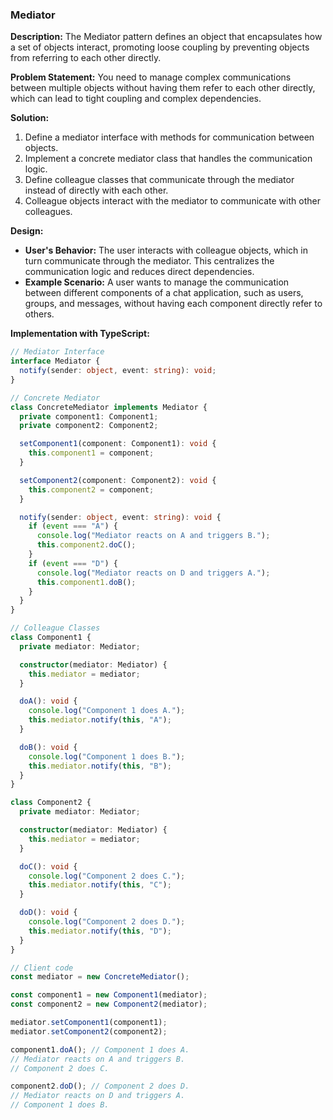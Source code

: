 ### Mediator

**Description:**
The Mediator pattern defines an object that encapsulates how a set of objects interact, promoting loose coupling by preventing objects from referring to each other directly.

**Problem Statement:**
You need to manage complex communications between multiple objects without having them refer to each other directly, which can lead to tight coupling and complex dependencies.

**Solution:**

1. Define a mediator interface with methods for communication between objects.
2. Implement a concrete mediator class that handles the communication logic.
3. Define colleague classes that communicate through the mediator instead of directly with each other.
4. Colleague objects interact with the mediator to communicate with other colleagues.

**Design:**

- **User's Behavior:** The user interacts with colleague objects, which in turn communicate through the mediator. This centralizes the communication logic and reduces direct dependencies.
- **Example Scenario:** A user wants to manage the communication between different components of a chat application, such as users, groups, and messages, without having each component directly refer to others.

**Implementation with TypeScript:**

```typescript
// Mediator Interface
interface Mediator {
  notify(sender: object, event: string): void;
}

// Concrete Mediator
class ConcreteMediator implements Mediator {
  private component1: Component1;
  private component2: Component2;

  setComponent1(component: Component1): void {
    this.component1 = component;
  }

  setComponent2(component: Component2): void {
    this.component2 = component;
  }

  notify(sender: object, event: string): void {
    if (event === "A") {
      console.log("Mediator reacts on A and triggers B.");
      this.component2.doC();
    }
    if (event === "D") {
      console.log("Mediator reacts on D and triggers A.");
      this.component1.doB();
    }
  }
}

// Colleague Classes
class Component1 {
  private mediator: Mediator;

  constructor(mediator: Mediator) {
    this.mediator = mediator;
  }

  doA(): void {
    console.log("Component 1 does A.");
    this.mediator.notify(this, "A");
  }

  doB(): void {
    console.log("Component 1 does B.");
    this.mediator.notify(this, "B");
  }
}

class Component2 {
  private mediator: Mediator;

  constructor(mediator: Mediator) {
    this.mediator = mediator;
  }

  doC(): void {
    console.log("Component 2 does C.");
    this.mediator.notify(this, "C");
  }

  doD(): void {
    console.log("Component 2 does D.");
    this.mediator.notify(this, "D");
  }
}

// Client code
const mediator = new ConcreteMediator();

const component1 = new Component1(mediator);
const component2 = new Component2(mediator);

mediator.setComponent1(component1);
mediator.setComponent2(component2);

component1.doA(); // Component 1 does A.
// Mediator reacts on A and triggers B.
// Component 2 does C.

component2.doD(); // Component 2 does D.
// Mediator reacts on D and triggers A.
// Component 1 does B.
```
